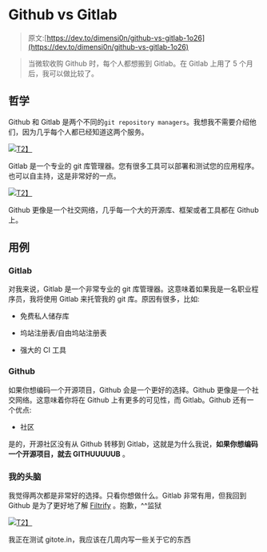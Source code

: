 # Github vs Gitlab

> 原文:[https://dev.to/dimensi0n/github-vs-gitlab-1o26](https://dev.to/dimensi0n/github-vs-gitlab-1o26)

> 当微软收购 Github 时，每个人都想搬到 Gitlab。在 Gitlab 上用了 5 个月后，我可以做比较了。

## [](#philosophy)哲学

Github 和 Gitlab 是两个不同的`git repository managers`。我想我不需要介绍他们，因为几乎每个人都已经知道这两个服务。

[![](../Images/f886d11511a18c76ea5be5c4c3ec6186.png)T2】](https://res.cloudinary.com/practicaldev/image/fetch/s--mjQIkLaA--/c_limit%2Cf_auto%2Cfl_progressive%2Cq_auto%2Cw_880/https://cdn.grahamcluley.com/wp-content/uploads/2017/02/gitlab-600.jpeg)

Gitlab 是一个专业的 git 库管理器。您有很多工具可以部署和测试您的应用程序。也可以自主持，这是非常好的一点。

[![](../Images/92718d25c4d89e1c4bad83a923bbad23.png)T2】](https://res.cloudinary.com/practicaldev/image/fetch/s--QUOVFcdF--/c_limit%2Cf_auto%2Cfl_progressive%2Cq_auto%2Cw_880/https://tettra.co/wp-content/logos/github.png)

Github 更像是一个社交网络，几乎每一个大的开源库、框架或者工具都在 Github 上。

## [](#use-cases)用例

### [](#gitlab)Gitlab

对我来说，Gitlab 是一个非常专业的 git 库管理器。这意味着如果我是一名职业程序员，我将使用 Gitlab 来托管我的 git 库。原因有很多，比如:

*   免费私人储存库

*   坞站注册表/自由坞站注册表

*   强大的 CI 工具

### [](#github)Github

如果你想编码一个开源项目，Github 会是一个更好的选择。Github 更像是一个社交网络。这意味着你将在 Github 上有更多的可见性，而 Gitlab。Github 还有一个优点:

*   社区

是的，开源社区没有从 Github 转移到 Gitlab，这就是为什么我说，**如果你想编码一个开源项目，就去 GITHUUUUUB** 。

### [](#my-mind)我的头脑

我觉得两次都是非常好的选择。只看你想做什么。Gitlab 非常有用，但我回到 Github 是为了更好地了解 [Filtrify](https://www.filtrify.xyz) 。抱歉，^^监狱

[![](../Images/187ca3435498ff9a469ad420b409666f.png)T2】](https://res.cloudinary.com/practicaldev/image/fetch/s--e991L5aA--/c_limit%2Cf_auto%2Cfl_progressive%2Cq_66%2Cw_880/https://octodex.github.com/images/nyantocat.gif)

我正在测试 gitote.in，我应该在几周内写一些关于它的东西
